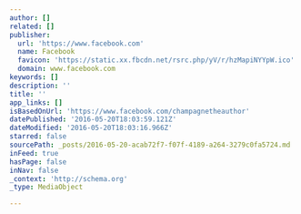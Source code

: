 ```yaml
---
author: []
related: []
publisher:
  url: 'https://www.facebook.com'
  name: Facebook
  favicon: 'https://static.xx.fbcdn.net/rsrc.php/yV/r/hzMapiNYYpW.ico'
  domain: www.facebook.com
keywords: []
description: ''
title: ''
app_links: []
isBasedOnUrl: 'https://www.facebook.com/champagnetheauthor'
datePublished: '2016-05-20T18:03:59.121Z'
dateModified: '2016-05-20T18:03:16.966Z'
starred: false
sourcePath: _posts/2016-05-20-acab72f7-f07f-4189-a264-3279c0fa5724.md
inFeed: true
hasPage: false
inNav: false
_context: 'http://schema.org'
_type: MediaObject

---
```

